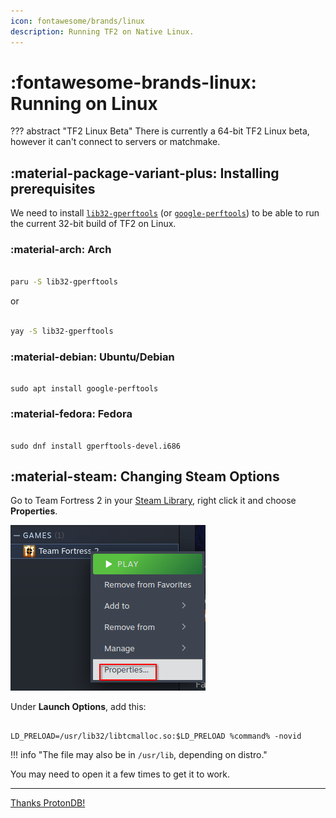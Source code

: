 ```yaml
---
icon: fontawesome/brands/linux
description: Running TF2 on Native Linux.
---
```


# :fontawesome-brands-linux: Running on Linux


??? abstract "TF2 Linux Beta"
    There is currently a 64-bit TF2 Linux beta, however it can't connect to servers or matchmake.



## :material-package-variant-plus: Installing prerequisites

We need to install [`lib32-gperftools`](https://aur.archlinux.org/packages/lib32-gperftools) (or [`google-perftools`](https://packages.debian.org/stable/google-perftools)) to be able to run the current 32-bit build of TF2 on Linux.

### :material-arch: Arch

```bash

paru -S lib32-gperftools

```
or 

```bash

yay -S lib32-gperftools

```

### :material-debian: Ubuntu/Debian

```

sudo apt install google-perftools

```


### :material-fedora: Fedora

```

sudo dnf install gperftools-devel.i686

```


## :material-steam: Changing Steam Options

Go to Team Fortress 2 in your [Steam Library](steam://open/games), right click it and choose **Properties**. 

![tf2-rightclick](../../../assets/img/tf2-rightclick.png)

Under **Launch Options**, add this:

```

LD_PRELOAD=/usr/lib32/libtcmalloc.so:$LD_PRELOAD %command% -novid

```

!!! info "The file may also be in `/usr/lib`, depending on distro."

You may need to open it a few times to get it to work.


------

[Thanks ProtonDB!](https://www.protondb.com/app/440)
